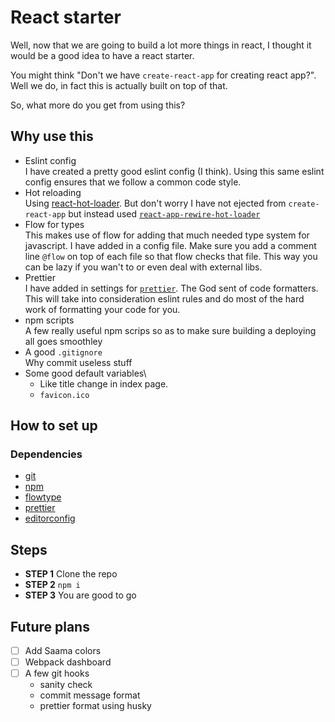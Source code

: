 # React starter

Well, now that we are going to build a lot more things in react, I thought it would be a good idea to have a react starter.

You might think "Don't we have `create-react-app` for creating react app?". Well we do, in fact this is actually built on top of that.

So, what more do you get from using this?

## Why use this

* Eslint config\
    I have created a pretty good eslint config (I think).
    Using this same eslint config ensures that we follow a common code style.
* Hot reloading\
    Using [react-hot-loader](https://github.com/gaearon/react-hot-loader).
    But don't worry I have not ejected from `create-react-app` but instead used [`react-app-rewire-hot-loader`](https://github.com/cdharris/react-app-rewire-hot-loader)
* Flow for types\
    This makes use of flow for adding that much needed type system for javascript.
    I have added in a config file.
    Make sure you add  a comment line `@flow` on top of each file so that flow checks that file.
    This way you can be lazy if you wan't to or even deal with external libs.
* Prettier\
    I have added in settings for [`prettier`](https://github.com/prettier/prettier).
    The God sent of code formatters.
    This will take into consideration eslint rules and do most of the hard work of formatting your code for you.
* npm scripts\
    A few really useful npm scrips so as to make sure building a deploying all goes smoothley
* A good `.gitignore`\
    Why commit useless stuff
* Some good default variables\
    - Like title change in index page.
    - `favicon.ico`

## How to set up

### Dependencies

* [git](https://git-scm.com/)
* [npm](https://www.npmjs.com/)
* [flowtype](https://flow.org/)
* [prettier](https://github.com/prettier/prettier)
* [editorconfig](http://editorconfig.org/)

## Steps

* **STEP 1** Clone the repo
* **STEP 2** `npm i`
* **STEP 3** You are good to go


## Future plans

- [ ] Add Saama colors
- [ ] Webpack dashboard
- [ ] A few git hooks
    - sanity check
    - commit message format
    - prettier format using husky
